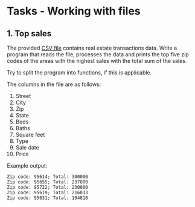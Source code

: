 # Tasks - Working with files

## 1. Top sales

The provided [CSV file](./realestatetransactions.csv) contains real estate transactions data. Write a program that reads the file, processes the data and prints the top five zip codes of the areas with the highest sales with the total sum of the sales.

Try to split the program into functions, if this is applicable.

The columns in the file are as follows:

1. Street
1. City
1. Zip
1. State
1. Beds
1. Baths
1. Square feet
1. Type
1. Sale date
1. Price

Example output:

```text
Zip code: 95614; Total: 300000
Zip code: 95655; Total: 237800
Zip code: 95722; Total: 230000
Zip code: 95619; Total: 216033
Zip code: 95631; Total: 194818
```